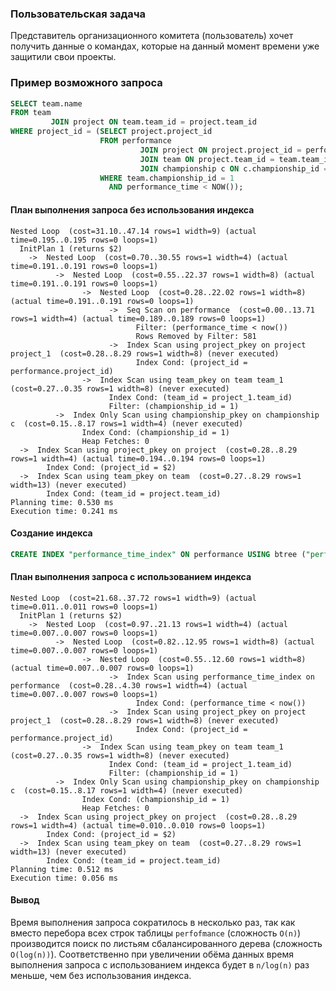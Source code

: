 ### Пользовательская задача

Представитель организационного комитета (пользователь) хочет получить данные о командах, которые на данный момент времени уже защитили свои проекты.

### Пример возможного запроса

```SQL
SELECT team.name
FROM team
         JOIN project ON team.team_id = project.team_id
WHERE project_id = (SELECT project.project_id
                    FROM performance
                             JOIN project ON project.project_id = performance.project_id
                             JOIN team ON project.team_id = team.team_id
                             JOIN championship c ON c.championship_id = team.championship_id
                    WHERE team.championship_id = 1
                      AND performance_time < NOW());
```

#### План выполнения запроса без использования индекса

```
Nested Loop  (cost=31.10..47.14 rows=1 width=9) (actual time=0.195..0.195 rows=0 loops=1)
  InitPlan 1 (returns $2)
    ->  Nested Loop  (cost=0.70..30.55 rows=1 width=4) (actual time=0.191..0.191 rows=0 loops=1)
          ->  Nested Loop  (cost=0.55..22.37 rows=1 width=8) (actual time=0.191..0.191 rows=0 loops=1)
                ->  Nested Loop  (cost=0.28..22.02 rows=1 width=8) (actual time=0.191..0.191 rows=0 loops=1)
                      ->  Seq Scan on performance  (cost=0.00..13.71 rows=1 width=4) (actual time=0.189..0.189 rows=0 loops=1)
                            Filter: (performance_time < now())
                            Rows Removed by Filter: 581
                      ->  Index Scan using project_pkey on project project_1  (cost=0.28..8.29 rows=1 width=8) (never executed)
                            Index Cond: (project_id = performance.project_id)
                ->  Index Scan using team_pkey on team team_1  (cost=0.27..0.35 rows=1 width=8) (never executed)
                      Index Cond: (team_id = project_1.team_id)
                      Filter: (championship_id = 1)
          ->  Index Only Scan using championship_pkey on championship c  (cost=0.15..8.17 rows=1 width=4) (never executed)
                Index Cond: (championship_id = 1)
                Heap Fetches: 0
  ->  Index Scan using project_pkey on project  (cost=0.28..8.29 rows=1 width=4) (actual time=0.194..0.194 rows=0 loops=1)
        Index Cond: (project_id = $2)
  ->  Index Scan using team_pkey on team  (cost=0.27..8.29 rows=1 width=13) (never executed)
        Index Cond: (team_id = project.team_id)
Planning time: 0.530 ms
Execution time: 0.241 ms
```

#### Создание индекса
```SQL
CREATE INDEX "performance_time_index" ON performance USING btree ("performance_time");
```

#### План выполнения запроса с использованием индекса

```
Nested Loop  (cost=21.68..37.72 rows=1 width=9) (actual time=0.011..0.011 rows=0 loops=1)
  InitPlan 1 (returns $2)
    ->  Nested Loop  (cost=0.97..21.13 rows=1 width=4) (actual time=0.007..0.007 rows=0 loops=1)
          ->  Nested Loop  (cost=0.82..12.95 rows=1 width=8) (actual time=0.007..0.007 rows=0 loops=1)
                ->  Nested Loop  (cost=0.55..12.60 rows=1 width=8) (actual time=0.007..0.007 rows=0 loops=1)
                      ->  Index Scan using performance_time_index on performance  (cost=0.28..4.30 rows=1 width=4) (actual time=0.007..0.007 rows=0 loops=1)
                            Index Cond: (performance_time < now())
                      ->  Index Scan using project_pkey on project project_1  (cost=0.28..8.29 rows=1 width=8) (never executed)
                            Index Cond: (project_id = performance.project_id)
                ->  Index Scan using team_pkey on team team_1  (cost=0.27..0.35 rows=1 width=8) (never executed)
                      Index Cond: (team_id = project_1.team_id)
                      Filter: (championship_id = 1)
          ->  Index Only Scan using championship_pkey on championship c  (cost=0.15..8.17 rows=1 width=4) (never executed)
                Index Cond: (championship_id = 1)
                Heap Fetches: 0
  ->  Index Scan using project_pkey on project  (cost=0.28..8.29 rows=1 width=4) (actual time=0.010..0.010 rows=0 loops=1)
        Index Cond: (project_id = $2)
  ->  Index Scan using team_pkey on team  (cost=0.27..8.29 rows=1 width=13) (never executed)
        Index Cond: (team_id = project.team_id)
Planning time: 0.512 ms
Execution time: 0.056 ms
```

#### Вывод

Время выполнения запроса сократилось в несколько раз, так как вместо перебора всех строк таблицы `perfofmance` (сложность `O(n)`) 
производится поиск по листьям сбалансированного дерева (сложность `O(log(n))`). Соответственно при увеличении обёма данных время выполнения 
запроса с использованием индекса будет в `n/log(n)` раз меньше, чем без использования индекса.